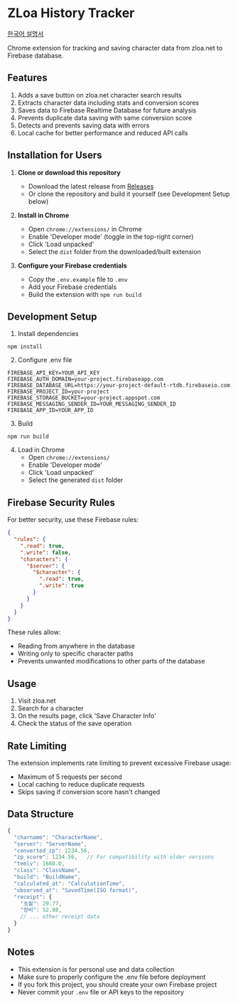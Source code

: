# ZLoa History Tracker

[한국어 설명서](./사용설명서.md)

Chrome extension for tracking and saving character data from zloa.net to Firebase database.

## Features

1. Adds a save button on zloa.net character search results
2. Extracts character data including stats and conversion scores
3. Saves data to Firebase Realtime Database for future analysis
4. Prevents duplicate data saving with same conversion score
5. Detects and prevents saving data with errors
6. Local cache for better performance and reduced API calls

## Installation for Users

1. **Clone or download this repository**
   - Download the latest release from [Releases](https://github.com/YOUR_USERNAME/ZLoaHistory-Extension/releases)
   - Or clone the repository and build it yourself (see Development Setup below)

2. **Install in Chrome**
   - Open `chrome://extensions/` in Chrome
   - Enable 'Developer mode' (toggle in the top-right corner)
   - Click 'Load unpacked'
   - Select the `dist` folder from the downloaded/built extension

3. **Configure your Firebase credentials**
   - Copy the `.env.example` file to `.env`
   - Add your Firebase credentials
   - Build the extension with `npm run build`

## Development Setup

1. Install dependencies
```
npm install
```

2. Configure .env file
```
FIREBASE_API_KEY=YOUR_API_KEY
FIREBASE_AUTH_DOMAIN=your-project.firebaseapp.com
FIREBASE_DATABASE_URL=https://your-project-default-rtdb.firebaseio.com
FIREBASE_PROJECT_ID=your-project
FIREBASE_STORAGE_BUCKET=your-project.appspot.com
FIREBASE_MESSAGING_SENDER_ID=YOUR_MESSAGING_SENDER_ID
FIREBASE_APP_ID=YOUR_APP_ID
```

3. Build
```
npm run build
```

4. Load in Chrome
   - Open `chrome://extensions/`
   - Enable 'Developer mode'
   - Click 'Load unpacked'
   - Select the generated `dist` folder

## Firebase Security Rules

For better security, use these Firebase rules:

```json
{
  "rules": {
    ".read": true,
    ".write": false,
    "characters": {
      "$server": {
        "$character": {
          ".read": true,
          ".write": true
        }
      }
    }
  }
}
```

These rules allow:
- Reading from anywhere in the database
- Writing only to specific character paths
- Prevents unwanted modifications to other parts of the database

## Usage

1. Visit zloa.net
2. Search for a character
3. On the results page, click 'Save Character Info'
4. Check the status of the save operation

## Rate Limiting

The extension implements rate limiting to prevent excessive Firebase usage:
- Maximum of 5 requests per second
- Local caching to reduce duplicate requests
- Skips saving if conversion score hasn't changed

## Data Structure

```javascript
{
  "charname": "CharacterName",
  "server": "ServerName",
  "converted_zp": 1234.56,
  "zp_score": 1234.56,   // For compatibility with older versions
  "temlv": 1680.0,
  "class": "ClassName",
  "build": "BuildName",
  "calculated_at": "CalculationTime",
  "observed_at": "SavedTime(ISO format)",
  "receipt": {
    "초월": 29.77,
    "장비": 52.88,
    // ... other receipt data
  }
}
```

## Notes

- This extension is for personal use and data collection
- Make sure to properly configure the .env file before deployment
- If you fork this project, you should create your own Firebase project
- Never commit your `.env` file or API keys to the repository
